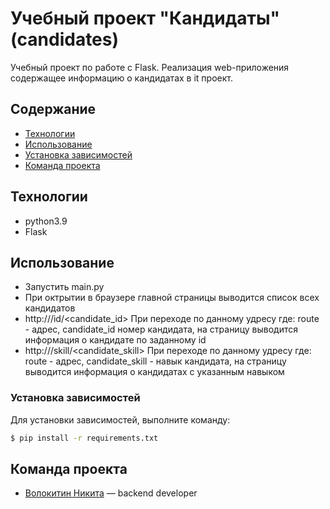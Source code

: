 # Учебный проект "Кандидаты" (candidates)
Учебный проект по работе с Flask. Реализация web-приложения содержащее информацию о кандидатах в it проект.

## Содержание
- [Технологии](#технологии)
- [Использование](#использование)
- [Установка зависимостей](#установка-зависимостей)
- [Команда проекта](#команда-проекта)

## Технологии
- python3.9
- Flask

## Использование
- Запустить main.py
- При октрытии в браузере главной страницы выводится список всех кандидатов
- http://<route>/id/<candidate_id> При переходе по данному удресу где: route - адрес, candidate_id номер кандидата, на страницу выводится информация о кандидате по заданному id
- http://<route>/skill/<candidate_skill> При переходе по данному удресу где: route - адрес, candidate_skill - навык кандидата, на страницу выводится информация о кандидатах  с указанным навыком

### Установка зависимостей
Для установки зависимостей, выполните команду:
```sh
$ pip install -r requirements.txt
```

## Команда проекта
- [Волокитин Никита](https://github.com/vvvolokitin) — backend developer
